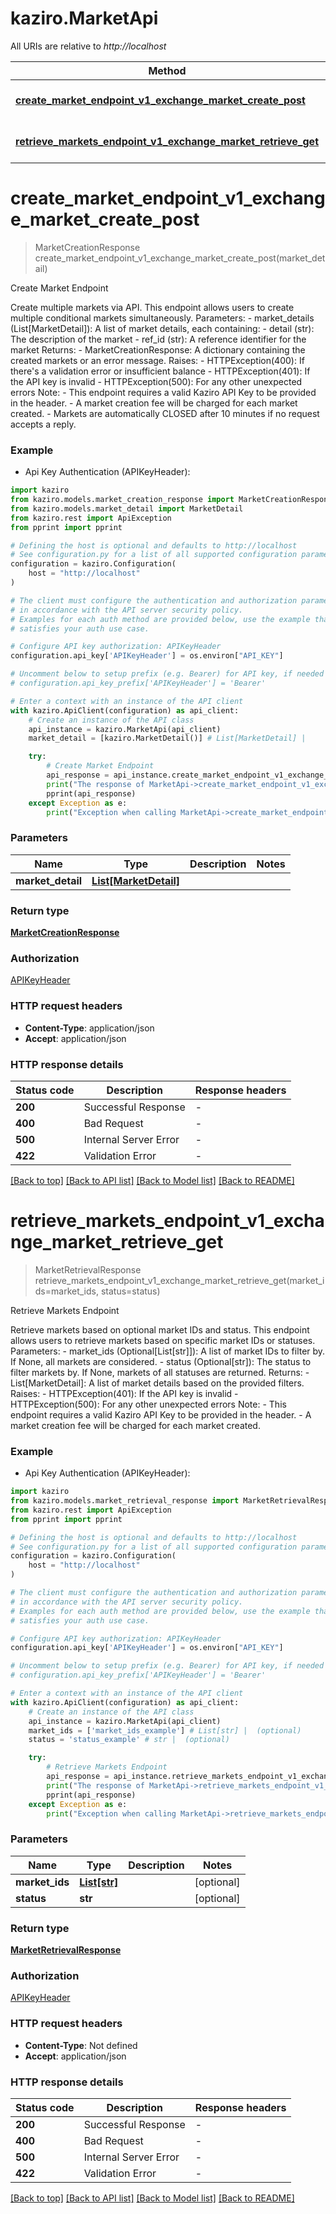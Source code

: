 # kaziro.MarketApi

All URIs are relative to *http://localhost*

Method | HTTP request | Description
------------- | ------------- | -------------
[**create_market_endpoint_v1_exchange_market_create_post**](MarketApi.md#create_market_endpoint_v1_exchange_market_create_post) | **POST** /v1/exchange/market/create | Create Market Endpoint
[**retrieve_markets_endpoint_v1_exchange_market_retrieve_get**](MarketApi.md#retrieve_markets_endpoint_v1_exchange_market_retrieve_get) | **GET** /v1/exchange/market/retrieve | Retrieve Markets Endpoint


# **create_market_endpoint_v1_exchange_market_create_post**
> MarketCreationResponse create_market_endpoint_v1_exchange_market_create_post(market_detail)

Create Market Endpoint

Create multiple markets via API.  This endpoint allows users to create multiple conditional markets simultaneously.  Parameters: - market_details (List[MarketDetail]): A list of market details, each containing:     - detail (str): The description of the market     - ref_id (str): A reference identifier for the market  Returns: - MarketCreationResponse:     A dictionary containing the created markets or an error message.  Raises: - HTTPException(400): If there's a validation error or insufficient balance - HTTPException(401): If the API key is invalid - HTTPException(500): For any other unexpected errors  Note: - This endpoint requires a valid Kaziro API Key to be provided in the header. - A market creation fee will be charged for each market created. - Markets are automatically CLOSED after 10 minutes if no request accepts a reply.

### Example

* Api Key Authentication (APIKeyHeader):

```python
import kaziro
from kaziro.models.market_creation_response import MarketCreationResponse
from kaziro.models.market_detail import MarketDetail
from kaziro.rest import ApiException
from pprint import pprint

# Defining the host is optional and defaults to http://localhost
# See configuration.py for a list of all supported configuration parameters.
configuration = kaziro.Configuration(
    host = "http://localhost"
)

# The client must configure the authentication and authorization parameters
# in accordance with the API server security policy.
# Examples for each auth method are provided below, use the example that
# satisfies your auth use case.

# Configure API key authorization: APIKeyHeader
configuration.api_key['APIKeyHeader'] = os.environ["API_KEY"]

# Uncomment below to setup prefix (e.g. Bearer) for API key, if needed
# configuration.api_key_prefix['APIKeyHeader'] = 'Bearer'

# Enter a context with an instance of the API client
with kaziro.ApiClient(configuration) as api_client:
    # Create an instance of the API class
    api_instance = kaziro.MarketApi(api_client)
    market_detail = [kaziro.MarketDetail()] # List[MarketDetail] | 

    try:
        # Create Market Endpoint
        api_response = api_instance.create_market_endpoint_v1_exchange_market_create_post(market_detail)
        print("The response of MarketApi->create_market_endpoint_v1_exchange_market_create_post:\n")
        pprint(api_response)
    except Exception as e:
        print("Exception when calling MarketApi->create_market_endpoint_v1_exchange_market_create_post: %s\n" % e)
```



### Parameters


Name | Type | Description  | Notes
------------- | ------------- | ------------- | -------------
 **market_detail** | [**List[MarketDetail]**](MarketDetail.md)|  | 

### Return type

[**MarketCreationResponse**](MarketCreationResponse.md)

### Authorization

[APIKeyHeader](../README.md#APIKeyHeader)

### HTTP request headers

 - **Content-Type**: application/json
 - **Accept**: application/json

### HTTP response details

| Status code | Description | Response headers |
|-------------|-------------|------------------|
**200** | Successful Response |  -  |
**400** | Bad Request |  -  |
**500** | Internal Server Error |  -  |
**422** | Validation Error |  -  |

[[Back to top]](#) [[Back to API list]](../README.md#documentation-for-api-endpoints) [[Back to Model list]](../README.md#documentation-for-models) [[Back to README]](../README.md)

# **retrieve_markets_endpoint_v1_exchange_market_retrieve_get**
> MarketRetrievalResponse retrieve_markets_endpoint_v1_exchange_market_retrieve_get(market_ids=market_ids, status=status)

Retrieve Markets Endpoint

Retrieve markets based on optional market IDs and status.  This endpoint allows users to retrieve markets based on specific market IDs or statuses.  Parameters: - market_ids (Optional[List[str]]): A list of market IDs to filter by. If None, all markets are considered. - status (Optional[str]): The status to filter markets by. If None, markets of all statuses are returned.  Returns: - List[MarketDetail]: A list of market details based on the provided filters.  Raises: - HTTPException(401): If the API key is invalid - HTTPException(500): For any other unexpected errors  Note: - This endpoint requires a valid Kaziro API Key to be provided in the header. - A market creation fee will be charged for each market created.

### Example

* Api Key Authentication (APIKeyHeader):

```python
import kaziro
from kaziro.models.market_retrieval_response import MarketRetrievalResponse
from kaziro.rest import ApiException
from pprint import pprint

# Defining the host is optional and defaults to http://localhost
# See configuration.py for a list of all supported configuration parameters.
configuration = kaziro.Configuration(
    host = "http://localhost"
)

# The client must configure the authentication and authorization parameters
# in accordance with the API server security policy.
# Examples for each auth method are provided below, use the example that
# satisfies your auth use case.

# Configure API key authorization: APIKeyHeader
configuration.api_key['APIKeyHeader'] = os.environ["API_KEY"]

# Uncomment below to setup prefix (e.g. Bearer) for API key, if needed
# configuration.api_key_prefix['APIKeyHeader'] = 'Bearer'

# Enter a context with an instance of the API client
with kaziro.ApiClient(configuration) as api_client:
    # Create an instance of the API class
    api_instance = kaziro.MarketApi(api_client)
    market_ids = ['market_ids_example'] # List[str] |  (optional)
    status = 'status_example' # str |  (optional)

    try:
        # Retrieve Markets Endpoint
        api_response = api_instance.retrieve_markets_endpoint_v1_exchange_market_retrieve_get(market_ids=market_ids, status=status)
        print("The response of MarketApi->retrieve_markets_endpoint_v1_exchange_market_retrieve_get:\n")
        pprint(api_response)
    except Exception as e:
        print("Exception when calling MarketApi->retrieve_markets_endpoint_v1_exchange_market_retrieve_get: %s\n" % e)
```



### Parameters


Name | Type | Description  | Notes
------------- | ------------- | ------------- | -------------
 **market_ids** | [**List[str]**](str.md)|  | [optional] 
 **status** | **str**|  | [optional] 

### Return type

[**MarketRetrievalResponse**](MarketRetrievalResponse.md)

### Authorization

[APIKeyHeader](../README.md#APIKeyHeader)

### HTTP request headers

 - **Content-Type**: Not defined
 - **Accept**: application/json

### HTTP response details

| Status code | Description | Response headers |
|-------------|-------------|------------------|
**200** | Successful Response |  -  |
**400** | Bad Request |  -  |
**500** | Internal Server Error |  -  |
**422** | Validation Error |  -  |

[[Back to top]](#) [[Back to API list]](../README.md#documentation-for-api-endpoints) [[Back to Model list]](../README.md#documentation-for-models) [[Back to README]](../README.md)

